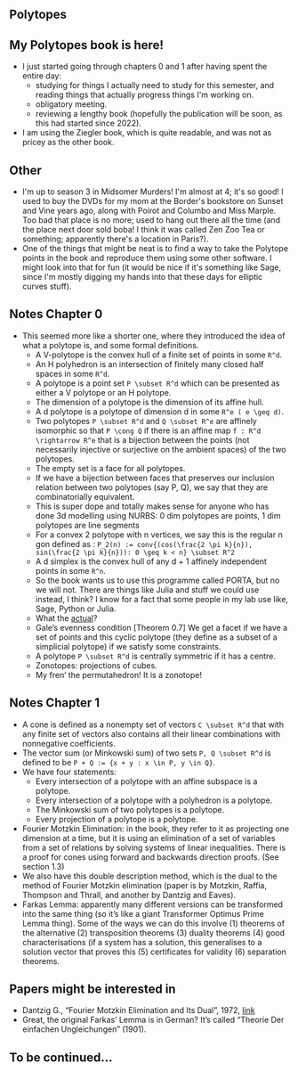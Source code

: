 ## Polytopes

## My Polytopes book is here!
- I just started going through chapters 0 and 1 after having spent the entire day:
  - studying for things I actually need to study for this semester, and reading things that actually progress things I'm working on.
  - obligatory meeting.
  - reviewing a lengthy book (hopefully the publication will be soon, as this had started since 2022).
- I am using the Ziegler book, which is quite readable, and was not as pricey as the other book.

## Other
- I'm up to season 3 in Midsomer Murders! I'm almost at 4; it's so good! I used to buy the DVDs for my mom at the Border's bookstore on Sunset and Vine years ago, along with Poirot and Columbo and Miss Marple. Too bad that place is no more; used to hang out there all the time (and the place next door sold boba! I think it was called Zen Zoo Tea or something; apparently there's a location in Paris?).
- One of the things that might be neat is to find a way to take the Polytope points in the book and reproduce them using some other software. I might look into that for fun (it would be nice if it's something like Sage, since I'm mostly digging my hands into that these days for elliptic curves stuff).

## Notes Chapter 0
- This seemed more like a shorter one, where they introduced the idea of what a polytope is, and some formal definitions.
  - A V-polytope is the convex hull of a finite set of points in some ```R^d```.
  - An H polyhedron is an intersection of finitely many closed half spaces in some ```R^d```.
  - A polytope is a point set ```P \subset R^d``` which can be presented as either a V polytope or an H polytope.
  - The dimension of a polytope is the dimension of its affine hull.
  - A d polytope is a polytope of dimension d in some ```R^e ( e \geq d)```.
  - Two polytopes ```P \subset R^d``` and ```Q \subset R^e``` are affinely isomorphic so that ```P \cong Q``` if there is an affine map ```f : R^d \rightarrow R^e``` that is a bijection between the points (not necessarily injective or surjective on the ambient spaces) of the two polytopes.
  - The empty set is a face for all polytopes.
  - If we have a bijection between faces that preserves our inclusion relation between two polytopes (say P, Q), we say that they are combinatorially equivalent.
  - This is super dope and totally makes sense for anyone who has done 3d modelling using NURBS: 0 dim polytopes are points, 1 dim polytopes are line segments
  - For a convex 2 polytope with n vertices, we say this is the regular n gon defined as : ```P_2(n) := conv{(cos(\frac{2 \pi k}{n}), sin(\frac{2 \pi k}{n})): 0 \geq k < n} \subset R^2```
  - A d simplex is the convex hull of any d + 1 affinely independent points in some ```R^n```.
  - So the book wants us to use this programme called PORTA, but no we will not. There are things like Julia and stuff we could use instead, I think? I know for a fact that some people in my lab use like, Sage, Python or Julia.
  - What the [actual](http://comopt.ifi.uni-heidelberg.de/software/PORTA/)?
  - Gale’s evenness condition [Theorem 0.7] We get a facet if we have a set of points and this cyclic polytope (they define as a subset of a simplicial polytope) if we satisfy some constraints.
  - A polytope ```P \subset R^d``` is centrally symmetric if it has a centre.
  - Zonotopes: projections of cubes.
  - My fren’ the permutahedron! It is a zonotope!

## Notes Chapter 1
- A cone is defined as a nonempty set of vectors ```C \subset R^d``` that with any finite set of vectors also contains all their linear combinations with nonnegative coefficients.
- The vector sum (or Minkowski sum) of two sets ```P, Q \subset R^d``` is defined to be ```P + Q := {x + y : x \in P, y \in Q}```.
- We have four statements:
    - Every intersection of a polytope with an affine subspace is a polytope.
    - Every intersection of a polytope with a polyhedron is a polytope.
    - The Minkowski sum of two polytopes is a polytope.
    - Every projection of a polytope is a polytope.
- Fourier Motzkin Elimination: in the book, they refer to it as projecting one dimension at a time, but it is using an elimination of a set of variables from a set of relations by solving systems of linear inequalities. There is a proof for cones using forward and backwards direction proofs. (See section 1.3)
- We also have this double description method, which is the dual to the method of Fourier Motzkin elimination (paper is by Motzkin, Raffia, Thompson and Thrall, and another by Dantzig and Eaves).
- Farkas Lemma: apparently many different versions can be transformed into the same thing (so it’s like a giant Transformer Optimus Prime Lemma thing). Some of the ways we can do this involve (1) theorems of the alternative (2) transposition theorems (3) duality theorems (4) good characterisations (if a system has a solution, this generalises to a solution vector that proves this (5) certificates for validity (6) separation theorems.

## Papers might be interested in
- Dantzig G., “Fourier Motzkin Elimination and Its Dual”, 1972, [link](https://apps.dtic.mil/sti/pdfs/AD0750674.pdf)
- Great, the original Farkas’ Lemma is in German? It’s called “Theorie Der einfachen Ungleichungen” (1901).

## To be continued...
